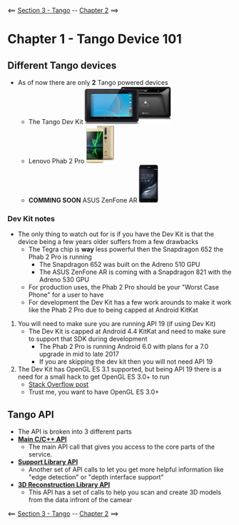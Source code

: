 <== [Section 3 - Tango](../README.md) -- [Chapter 2](./Chapter_02.md) ==>

# Chapter 1 - Tango Device 101

## Different Tango devices
* As of now there are only **2** Tango powered devices
    * The Tango Dev Kit ![Tango Dev Kit image](../Images/Development_Kit.png)
    * Lenovo Phab 2 Pro ![Phab 2 Pro image](../Images/Lenovo_Phab_2_pro.png)
    * **COMMING SOON** ASUS ZenFone AR ![ZenFone AR image](../Images/ASUS_Zenfone_AR.png)
    
### Dev Kit notes
* The only thing to watch out for is if you have the Dev Kit is that the device being a few years older suffers from a few drawbacks
    * The Tegra chip is **way** less powerful then the Snapdragon 652 the Phab 2 Pro is running
      * The Snapdragon 652 was built on the Adreno 510 GPU
      * The ASUS ZenFone AR is coming with a Snapdragon 821 with the Adreno 530 GPU
    * For production uses, the Phab 2 Pro should be your "Worst Case Phone" for a user to have
    * For development the Dev Kit has a few work arounds to make it work like the Phab 2 Pro due to being capped at Android KitKat
1. You will need to make sure you are running API 19 (if using Dev Kit)
    * The Dev Kit is capped at Android 4.4 KitKat and need to make sure to support that SDK during development
        * The Phab 2 Pro is running Android 6.0 with plans for a 7.0 upgrade in mid to late 2017
        * If you are skipping the dev kit then you will not need API 19
2. The Dev Kit has OpenGL ES 3.1 supported, but being API 19 there is a need for a small hack to get OpenGL ES 3.0+ to run
    * [Stack Overflow post](http://stackoverflow.com/questions/31003863/gles-3-0-including-gl2ext-h)
    * Trust me, you want to have OpenGL ES 3.0+


## Tango API
* The API is broken into 3 different parts
* **[Main C/C++ API](https://developers.google.com/tango/apis/c/reference/)**
    * The main API call that gives you access to the core parts of the service.
* **[Support Library API](https://developers.google.com/tango/apis/c/support/reference/)**
    * Another set of API calls to let you get more helpful information like "edge detection" or "depth interface support"
* **[3D Reconstruction Library API](https://developers.google.com/tango/apis/c/reconstruction/reference/)**
    * This API has a set of calls to help you scan and create 3D models from the data infront of the camear

<== [Section 3 - Tango](../README.md) -- [Chapter 2](./Chapter_02.md) ==>
